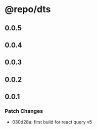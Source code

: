 # @repo/dts

## 0.0.5

## 0.0.4

## 0.0.3

## 0.0.2

## 0.0.1

### Patch Changes

- 030d28a: first build for react query v5
